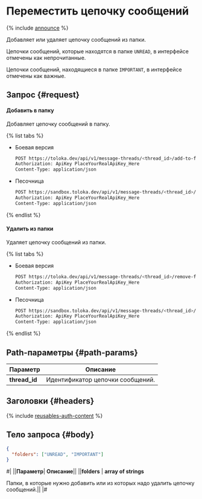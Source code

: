 # Переместить цепочку сообщений

{% include [announce](../_includes/announce.md) %}

Добавляет или удаляет цепочку сообщений из папки.

Цепочки сообщений, которые находятся в папке `UNREAD`, в интерфейсе отмечены как непрочитанные.

Цепочки сообщений, находящиеся в папке `IMPORTANT`, в интерфейсе отмечены как важные.

## Запрос {#request}

#### Добавить в папку

Добавляет цепочку сообщений в папку.

{% list tabs %}

- Боевая версия

    ```bash
    POST https://toloka.dev/api/v1/message-threads/<thread_id>/add-to-folders
    Authorization: ApiKey PlaceYourRealApiKey_Here
    Content-Type: application/json
    ```

- Песочница

    ```bash
    POST https://sandbox.toloka.dev/api/v1/message-threads/<thread_id>/add-to-folders
    Authorization: ApiKey PlaceYourRealApiKey_Here
    Content-Type: application/json
    ```

{% endlist %}

#### Удалить из папки

Удаляет цепочку сообщений из папки.

{% list tabs %}

- Боевая версия

    ```bash
    POST https://toloka.dev/api/v1/message-threads/<thread_id>/remove-from-folders
    Authorization: ApiKey PlaceYourRealApiKey_Here
    Content-Type: application/json
    ```

- Песочница

    ```bash
    POST https://sandbox.toloka.dev/api/v1/message-threads/<thread_id>/remove-from-folders
    Authorization: ApiKey PlaceYourRealApiKey_Here
    Content-Type: application/json
    ```

{% endlist %}

## Path-параметры {#path-params}

Параметр | Описание
----- | -----
**thread_id** | Идентификатор цепочки сообщений.

## Заголовки {#headers}

{% include [reusables-auth-content](../_includes/reusables/id-reusables/auth-content.md) %}

## Тело запроса {#body}

```json
{
  "folders": ["UNREAD", "IMPORTANT"]
}
```

#|
||**Параметр**| **Описание**||
||**folders** | **array of strings**

Папки, в которые нужно добавить или из которых надо удалить цепочку сообщений.||
|#